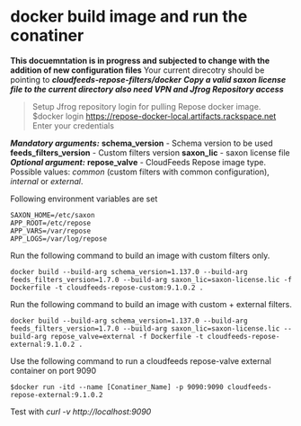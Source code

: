 # docker build image and run the conatiner
**This docuemntation is in progress and subjected to change with the addition of new configuration files**
Your current direcotry should be pointing to ***cloudfeeds-repose-filters/docker*** 
***Copy a valid saxon license file to the current directory also need VPN and Jfrog Repository access***
>Setup Jfrog repository login for pulling Repose docker image.
$docker login https://repose-docker-local.artifacts.rackspace.net
>Enter your credentials

***Mandatory arguments:*** 
**schema_version** - Schema version to be used
**feeds_filters_version** - Custom filters version
**saxon_lic** - saxon license file
***Optional argument:***
**repose_valve** - CloudFeeds Repose image type. Possible values: *common* (custom filters with common configuration), *internal* or *external*. 

Following environment variables are set 
```
SAXON_HOME=/etc/saxon
APP_ROOT=/etc/repose
APP_VARS=/var/repose
APP_LOGS=/var/log/repose
```

Run the following command to build an image with custom filters only. 
```
docker build --build-arg schema_version=1.137.0 --build-arg feeds_filters_version=1.7.0 --build-arg saxon_lic=saxon-license.lic -f Dockerfile -t cloudfeeds-repose-custom:9.1.0.2 . 
```

Run the following command to build an image with custom + external filters. 
```
docker build --build-arg schema_version=1.137.0 --build-arg feeds_filters_version=1.7.0 --build-arg saxon_lic=saxon-license.lic --build-arg repose_valve=external -f Dockerfile -t cloudfeeds-repose-external:9.1.0.2 . 
```

Use the following command to run a cloudfeeds repose-valve external container on port 9090
```
$docker run -itd --name [Conatiner_Name] -p 9090:9090 cloudfeeds-repose-external:9.1.0.2
```

Test with *curl -v http://localhost:9090*
